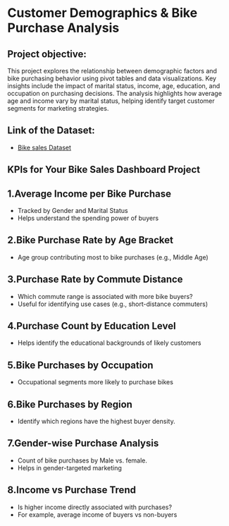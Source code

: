 # Customer Demographics & Bike Purchase Analysis

## Project objective: 
This project explores the relationship between demographic factors and bike purchasing behavior using pivot tables and data visualizations. Key insights include the impact of marital status, income, age, education, and occupation on purchasing decisions. The analysis highlights how average age and income vary by marital status, helping identify target customer segments for marketing strategies.

## Link of the Dataset: 
- <a href= "https://github.com/naiyakhalid/Customer-Demographics-Bike-Purchase-Analysis-on-Excel-/blob/main/Bike%20sales%20Dataset.xlsx">Bike sales Dataset</a>

## KPIs for Your Bike Sales Dashboard Project

## 1.Average Income per Bike Purchase
- Tracked by Gender and Marital Status
- Helps understand the spending power of buyers

## 2.Bike Purchase Rate by Age Bracket
- Age group contributing most to bike purchases (e.g., Middle Age)

## 3.Purchase Rate by Commute Distance
- Which commute range is associated with more bike buyers?
- Useful for identifying use cases (e.g., short-distance commuters)

## 4.Purchase Count by Education Level
- Helps identify the educational backgrounds of likely customers

## 5.Bike Purchases by Occupation
- Occupational segments more likely to purchase bikes

## 6.Bike Purchases by Region
- Identify which regions have the highest buyer density.

## 7.Gender-wise Purchase Analysis
- Count of bike purchases by Male vs. female.
- Helps in gender-targeted marketing

## 8.Income vs Purchase Trend
- Is higher income directly associated with purchases?
- For example, average income of buyers vs non-buyers
